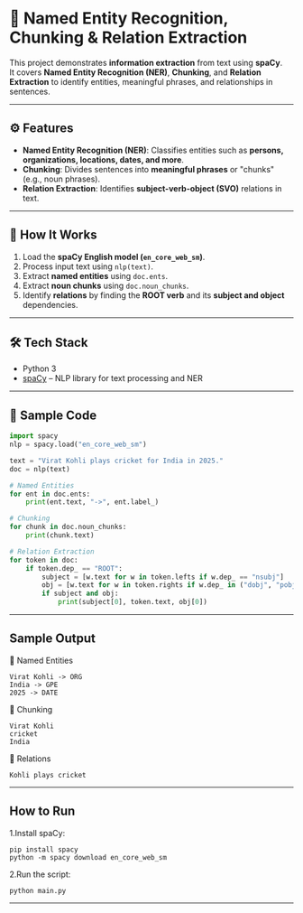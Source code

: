 # 📝 Named Entity Recognition, Chunking & Relation Extraction

This project demonstrates **information extraction** from text using **spaCy**.  
It covers **Named Entity Recognition (NER)**, **Chunking**, and **Relation Extraction** to identify entities, meaningful phrases, and relationships in sentences.

---

## ⚙️ Features  
- **Named Entity Recognition (NER)**: Classifies entities such as **persons, organizations, locations, dates, and more**.  
- **Chunking**: Divides sentences into **meaningful phrases** or "chunks" (e.g., noun phrases).  
- **Relation Extraction**: Identifies **subject-verb-object (SVO)** relations in text.

---

## 🧠 How It Works
1. Load the **spaCy English model (`en_core_web_sm`)**.  
2. Process input text using `nlp(text)`.  
3. Extract **named entities** using `doc.ents`.  
4. Extract **noun chunks** using `doc.noun_chunks`.  
5. Identify **relations** by finding the **ROOT verb** and its **subject and object** dependencies.

---

## 🛠️ Tech Stack
- Python 3  
- [spaCy](https://spacy.io/) – NLP library for text processing and NER  

---

## 📂 Sample Code
```python
import spacy
nlp = spacy.load("en_core_web_sm")

text = "Virat Kohli plays cricket for India in 2025."
doc = nlp(text)

# Named Entities
for ent in doc.ents:
    print(ent.text, "->", ent.label_)

# Chunking
for chunk in doc.noun_chunks:
    print(chunk.text)

# Relation Extraction
for token in doc:
    if token.dep_ == "ROOT":
        subject = [w.text for w in token.lefts if w.dep_ == "nsubj"]
        obj = [w.text for w in token.rights if w.dep_ in ("dobj", "pobj")]
        if subject and obj:
            print(subject[0], token.text, obj[0])
```
---
## Sample Output
🔹 Named Entities
```
Virat Kohli -> ORG
India -> GPE
2025 -> DATE
```
🔹 Chunking
```
Virat Kohli
cricket
India
```
🔹 Relations
```
Kohli plays cricket
```
---
## How to Run
1.Install spaCy:
```
pip install spacy
python -m spacy download en_core_web_sm
```
2.Run the script:
```
python main.py
```
---
